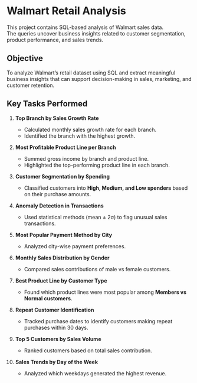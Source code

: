 # Walmart Retail Analysis 

This project contains SQL-based analysis of Walmart sales data.  
The queries uncover business insights related to customer segmentation, product performance, and sales trends.  

## Objective  
To analyze Walmart’s retail dataset using SQL and extract meaningful business insights that can support decision-making in sales, marketing, and customer retention.  

## Key Tasks Performed  

1. **Top Branch by Sales Growth Rate**  
   - Calculated monthly sales growth rate for each branch.  
   - Identified the branch with the highest growth.  

2. **Most Profitable Product Line per Branch**  
   - Summed gross income by branch and product line.  
   - Highlighted the top-performing product line in each branch.  

3. **Customer Segmentation by Spending**  
   - Classified customers into **High, Medium, and Low spenders** based on their purchase amounts.  

4. **Anomaly Detection in Transactions**  
   - Used statistical methods (mean ± 2σ) to flag unusual sales transactions.  

5. **Most Popular Payment Method by City**  
   - Analyzed city-wise payment preferences.  

6. **Monthly Sales Distribution by Gender**  
   - Compared sales contributions of male vs female customers.  

7. **Best Product Line by Customer Type**  
   - Found which product lines were most popular among **Members vs Normal customers**.  

8. **Repeat Customer Identification**  
   - Tracked purchase dates to identify customers making repeat purchases within 30 days.  

9. **Top 5 Customers by Sales Volume**  
   - Ranked customers based on total sales contribution.  

10. **Sales Trends by Day of the Week**  
    - Analyzed which weekdays generated the highest revenue.
